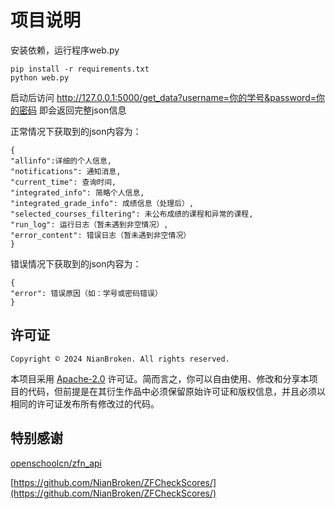 # 项目说明

安装依赖，运行程序web.py

```
pip install -r requirements.txt
python web.py 
```

启动后访问 http://127.0.0.1:5000/get_data?username=你的学号&password=你的密码  即会返回完整json信息

正常情况下获取到的json内容为：

```
{
"allinfo":详细的个人信息,
"notifications": 通知消息,
"current_time": 查询时间,
"integrated_info": 简略个人信息,
"integrated_grade_info": 成绩信息（处理后）,
"selected_courses_filtering": 未公布成绩的课程和异常的课程,
"run_log": 运行日志（暂未遇到非空情况）,
"error_content": 错误日志（暂未遇到非空情况）
}    
```

错误情况下获取到的json内容为：

```
{
"error": 错误原因（如：学号或密码错误）
}
```

## 许可证

`Copyright © 2024 NianBroken. All rights reserved.`

本项目采用 [Apache-2.0](https://www.apache.org/licenses/LICENSE-2.0 "Apache-2.0") 许可证。简而言之，你可以自由使用、修改和分享本项目的代码，但前提是在其衍生作品中必须保留原始许可证和版权信息，并且必须以相同的许可证发布所有修改过的代码。

## 特别感谢

[openschoolcn/zfn_api](https://github.com/openschoolcn/zfn_api "openschoolcn/zfn_api")

[https://github.com/NianBroken/ZFCheckScores/](https://github.com/NianBroken/ZFCheckScores/)